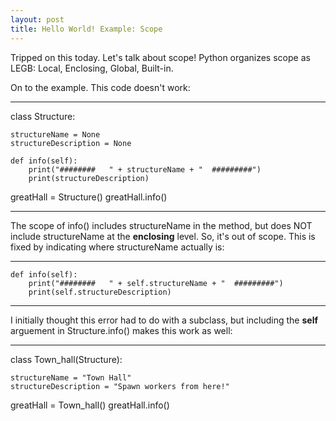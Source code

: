 ```yaml
---
layout: post
title: Hello World! Example: Scope
---
```


Tripped on this today. Let's talk about scope! Python organizes scope as LEGB: Local, Enclosing, Global, Built-in. 

On to the example. This code doesn't work:

--------------------------

class Structure:
    
    structureName = None
    structureDescription = None
    
    def info(self):
        print("########   " + structureName + "  #########")
        print(structureDescription)
        
       
  greatHall = Structure()
  greatHall.info()
   
   
--------------------------
  
  
  The scope of info() includes structureName in the method, but does NOT include structureName at the **enclosing** level. So, it's out of scope. This is fixed by indicating where structureName actually is:
  
  
--------------------------
 
    def info(self):
        print("########   " + self.structureName + "  #########")
        print(self.structureDescription)
        
--------------------------

I initially thought this error had to do with a subclass, but including the **self** arguement in Structure.info() makes this work as well:

-------------------------

class Town_hall(Structure):
    
    structureName = "Town Hall"
    structureDescription = "Spawn workers from here!"


greatHall = Town_hall()
greatHall.info()
